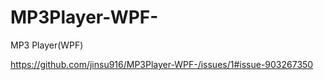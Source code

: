 # MP3Player-WPF-
 
MP3 Player(WPF)

https://github.com/jinsu916/MP3Player-WPF-/issues/1#issue-903267350
